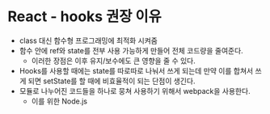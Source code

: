 # React - hooks 권장 이유
- class 대신 함수형 프로그래밍에 최적화 시켜줌
- 함수 안에 ref와 state를 전부 사용 가능하게 만들어 전체 코드량을 줄여준다.
  - 이러한 장점은 이후 유지/보수에도 큰 영향을 줄 수 있다.
- Hooks를 사용할 때에는 state를 따로따로 나눠서 쓰게 되는데 만약 이를 합쳐서 쓰게 되면 setState를 할 때에 비효율적이 되는 단점이 생긴다.
- 모듈로 나누어진 코드들을 하나로 뭉쳐 사용하기 위해서 webpack을 사용한다.
  - 이를 위한 Node.js